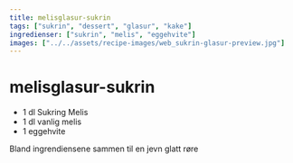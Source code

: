 ```yaml
---
title: melisglasur-sukrin
tags: ["sukrin", "dessert", "glasur", "kake"]
ingredienser: ["sukrin", "melis", "eggehvite"]
images: ["../../assets/recipe-images/web_sukrin-glasur-preview.jpg"]
---
```


# melisglasur-sukrin

- 1 dl Sukring Melis
- 1 dl vanlig melis
- 1 eggehvite

Bland ingrendiensene sammen til en jevn glatt røre
